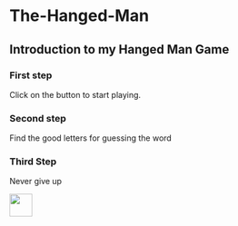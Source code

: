 # The-Hanged-Man

## Introduction to my Hanged Man Game

### First step

Click on the button to start playing.


### Second step

Find the good letters for guessing the word

### Third Step

Never give up




<img src="https://media.giphy.com/media/QNWKbJNASBum8G54t6/giphy.gif" width="40" height="40" />

